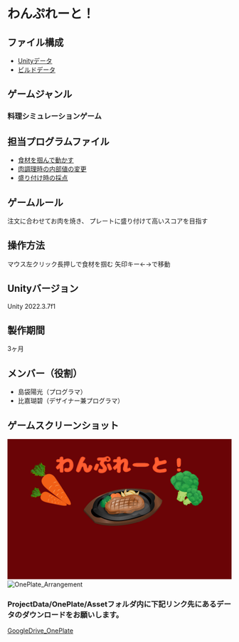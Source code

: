 # わんぷれーと！

## ファイル構成

- [Unityデータ](https://github.com/c23011/OnePlate/tree/master/ProjectData/OnePlate)
- [ビルドデータ](https://drive.google.com/drive/u/0/folders/14BAHcyWSsg7v7vOC-DXeMgp7jM3YsLpN)

## ゲームジャンル
### 料理シミュレーションゲーム

## 担当プログラムファイル
- [食材を掴んで動かす](https://github.com/c23011/OnePlate/blob/master/ProjectData/OnePlate/Assets/Scripts/GripItemScript.cs)
- [肉調理時の内部値の変更](https://github.com/c23011/OnePlate/blob/master/ProjectData/OnePlate/Assets/Scripts/NormalScoreScript.cs)
- [盛り付け時の採点](https://github.com/c23011/OnePlate/blob/master/ProjectData/OnePlate/Assets/Scripts/ScoreCheckScript.cs)


## ゲームルール
注文に合わせてお肉を焼き、
プレートに盛り付けて高いスコアを目指す

## 操作方法
マウス左クリック長押しで食材を掴む
矢印キー←→で移動

## Unityバージョン
Unity 2022.3.7f1

## 製作期間
3ヶ月

## メンバー（役割）
- 島袋陽光（プログラマ）
- 比嘉瑚碧（デザイナー兼プログラマ）

## ゲームスクリーンショット
![OnePlate_Title](https://github.com/c23011/OnePlate/blob/master/ScreenShot/OnePlate_Title.png)
![OnePlate_Arrangement](https://github.com/c23011/OnePlate/blob/master/ScreenShot/ScreenShot_morituke.png)


### ProjectData/OnePlate/Assetフォルダ内に下記リンク先にあるデータのダウンロードをお願いします。
[GoogleDrive_OnePlate](https://drive.google.com/drive/u/0/folders/1qPDAlfafXY4wgQ7mIiYrk41L8oNZme0l)